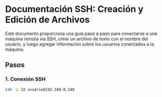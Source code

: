 # Documentación SSH: Creación y Edición de Archivos

Este documento proporciona una guía paso a paso para conectarse a una máquina remota via SSH, crear un archivo de texto con el nombre del usuario, y luego agregar información sobre los usuarios conectados a la máquina.

## Pasos

### 1. Conexión SSH

```bash
ssh -p 22 usuario@192.168.0.148
